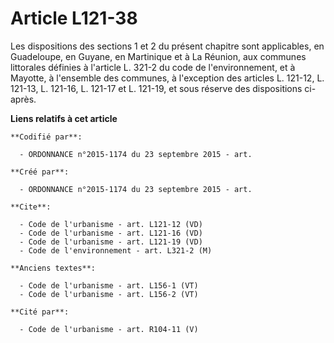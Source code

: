 # Article L121-38

Les dispositions des sections 1 et 2 du présent chapitre sont applicables, en Guadeloupe, en Guyane, en Martinique et à La
Réunion, aux communes littorales définies à l'article L. 321-2 du code de l'environnement, et à Mayotte, à l'ensemble des
communes, à l'exception des articles L. 121-12, L. 121-13, L. 121-16, L. 121-17 et L. 121-19, et sous réserve des
dispositions ci-après.

**Liens relatifs à cet article**

	**Codifié par**:

	  - ORDONNANCE n°2015-1174 du 23 septembre 2015 - art.

	**Créé par**:

	  - ORDONNANCE n°2015-1174 du 23 septembre 2015 - art.

	**Cite**:

	  - Code de l'urbanisme - art. L121-12 (VD)
	  - Code de l'urbanisme - art. L121-16 (VD)
	  - Code de l'urbanisme - art. L121-19 (VD)
	  - Code de l'environnement - art. L321-2 (M)

	**Anciens textes**:

	  - Code de l'urbanisme - art. L156-1 (VT)
	  - Code de l'urbanisme - art. L156-2 (VT)

	**Cité par**:

	  - Code de l'urbanisme - art. R104-11 (V)
